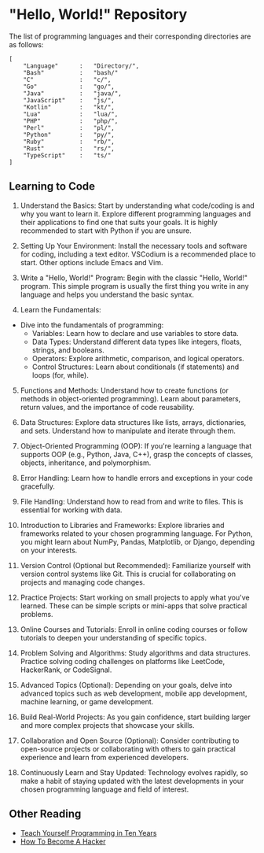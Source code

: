 # "Hello, World!" Repository

The list of programming languages and their corresponding directories are as follows:

    [
        "Language"      :   "Directory/",
        "Bash"          :   "bash/"
        "C"             :   "c/",
        "Go"            :   "go/",
        "Java"          :   "java/",
        "JavaScript"    :   "js/",
        "Kotlin"        :   "kt/",
        "Lua"           :   "lua/",
        "PHP"           :   "php/",
        "Perl"          :   "pl/",
        "Python"        :   "py/",
        "Ruby"          :   "rb/",
        "Rust"          :   "rs/",
        "TypeScript"    :   "ts/"
    ]

## Learning to Code

01. Understand the Basics:
Start by understanding what code/coding is and why you want to learn it. Explore different programming languages and their applications to find one that suits your goals. It is highly recommended to start with Python if you are unsure.

02. Setting Up Your Environment:
Install the necessary tools and software for coding, including a text editor. VSCodium is a recommended place to start. Other options include Emacs and Vim.

03. Write a "Hello, World!" Program:
Begin with the classic "Hello, World!" program. This simple program is usually the first thing you write in any language and helps you understand the basic syntax.

04. Learn the Fundamentals:
- Dive into the fundamentals of programming:
    - Variables: Learn how to declare and use variables to store data.
    - Data Types: Understand different data types like integers, floats, strings, and booleans.
    - Operators: Explore arithmetic, comparison, and logical operators.
    - Control Structures: Learn about conditionals (if statements) and loops (for, while).

05. Functions and Methods:
Understand how to create functions (or methods in object-oriented programming). Learn about parameters, return values, and the importance of code reusability.

06. Data Structures:
Explore data structures like lists, arrays, dictionaries, and sets. Understand how to manipulate and iterate through them.

07. Object-Oriented Programming (OOP):
If you're learning a language that supports OOP (e.g., Python, Java, C++), grasp the concepts of classes, objects, inheritance, and polymorphism.

08. Error Handling:
Learn how to handle errors and exceptions in your code gracefully.

09. File Handling:
Understand how to read from and write to files. This is essential for working with data.

10. Introduction to Libraries and Frameworks:
Explore libraries and frameworks related to your chosen programming language. For Python, you might learn about NumPy, Pandas, Matplotlib, or Django, depending on your interests.

11. Version Control (Optional but Recommended):
Familiarize yourself with version control systems like Git. This is crucial for collaborating on projects and managing code changes.

12. Practice Projects:
Start working on small projects to apply what you've learned. These can be simple scripts or mini-apps that solve practical problems.

13. Online Courses and Tutorials:
Enroll in online coding courses or follow tutorials to deepen your understanding of specific topics.

14. Problem Solving and Algorithms:
Study algorithms and data structures. Practice solving coding challenges on platforms like LeetCode, HackerRank, or CodeSignal.

15. Advanced Topics (Optional):
Depending on your goals, delve into advanced topics such as web development, mobile app development, machine learning, or game development.

16. Build Real-World Projects:
As you gain confidence, start building larger and more complex projects that showcase your skills.

17. Collaboration and Open Source (Optional):
Consider contributing to open-source projects or collaborating with others to gain practical experience and learn from experienced developers.

18. Continuously Learn and Stay Updated:
Technology evolves rapidly, so make a habit of staying updated with the latest developments in your chosen programming language and field of interest.

## Other Reading
- [Teach Yourself Programming in Ten Years](https://norvig.com/21-days.html)
- [How To Become A Hacker](http://www.catb.org/~esr/faqs/hacker-howto.html)